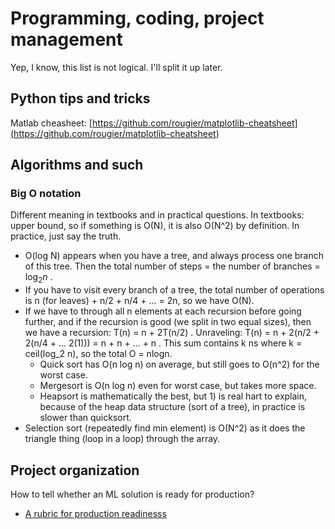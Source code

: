 # Programming, coding, project management
Yep, I know, this list is not logical. I'll split it up later.

## Python tips and tricks

Matlab cheasheet: [https://github.com/rougier/matplotlib-cheatsheet](<https://github.com/rougier/matplotlib-cheatsheet>)

## Algorithms and such
### Big O notation
Different meaning in textbooks and in practical questions. In textbooks: upper bound, so if something is O(N), it is also O(N^2) by definition. In practice, just say the truth. 

* O(log N) appears when you have a tree, and always process one branch of this tree. Then the total number of steps = the number of branches = $\log_2 n$ . 
* If you have to visit every branch of a tree, the total number of operations is n (for leaves) + n/2 + n/4 + ... = 2n, so we have O(N).
* If we have to through all n elements at each recursion before going further, and if the recursion is good (we split in two equal sizes), then we have a recursion: T(n) = n + 2T(n/2) . Unraveling: T(n) = n + 2(n/2 + 2(n/4 + ... 2(1))) = n + n +  ... + n . This sum contains k ns where k = ceil(log_2 n), so the total O = nlogn. 
    * Quick sort has O(n log n) on average, but still goes to O(n^2) for the worst case. 
    * Mergesort is O(n log n) even for worst case, but takes more space.
    * Heapsort is mathematically the best, but 1) is real hart to explain, because of the heap data structure (sort of a tree), in practice is slower than quicksort.
* Selection sort (repeatedly find min element) is O(N^2) as it does the triangle thing (loop in a loop) through the array.

## Project organization

How to tell whether an ML solution is ready for production?
* [A rubric for production readinesss](papers/Breck2017testing.md)